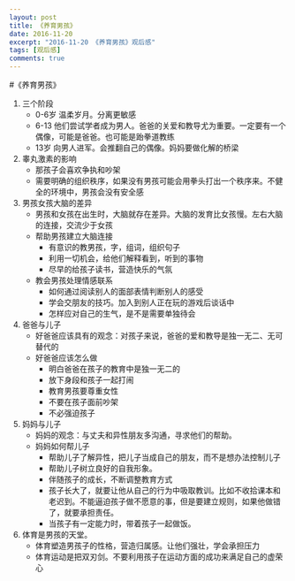```yaml
---
layout: post
title: 《养育男孩》 
date: 2016-11-20
excerpt: "2016-11-20 《养育男孩》观后感"
tags: [观后感]
comments: true
---
```


#《养育男孩》

1. 三个阶段
    - 0-6岁 温柔岁月。分离更敏感
    - 6-13  他们尝试学者成为男人。爸爸的关爱和教导尤为重要。一定要有一个偶像，可能是爸爸。也可能是跆拳道教练
    - 13岁  向男人进军。会推翻自己的偶像。妈妈要做化解的桥梁
2. 睾丸激素的影响
    - 那孩子会喜欢争执和吵架
    - 需要明确的组织秩序，如果没有男孩可能会用拳头打出一个秩序来。不健全的环境中，男孩会没有安全感
3. 男孩女孩大脑的差异
    - 男孩和女孩在出生时，大脑就存在差异。大脑的发育比女孩慢。左右大脑的连接，交流少于女孩
    - 帮助男孩建立大脑连接
        - 有意识的教男孩，字，组词，组织句子
        - 利用一切机会，给他们解释看到，听到的事物
        - 尽早的给孩子读书，营造快乐的气氛
    - 教会男孩处理情感联系
        - 如何通过阅读别人的面部表情判断别人的感受
        - 学会交朋友的技巧。加入到别人正在玩的游戏后谈话中
        - 怎样应对自己的生气，是不是需要单独待会
4. 爸爸与儿子
    - 好爸爸应该具有的观念：对孩子来说，爸爸的爱和教导是独一无二、无可替代的
    - 好爸爸应该怎么做
        - 明白爸爸在孩子的教育中是独一无二的
        - 放下身段和孩子一起打闹
        - 教育男孩要尊重女性
        - 不要在孩子面前吵架
        - 不必强迫孩子
5. 妈妈与儿子
    - 妈妈的观念：与丈夫和异性朋友多沟通，寻求他们的帮助。
    - 妈妈如何帮儿子
        - 帮助儿子了解异性，把儿子当成自己的朋友，而不是想办法控制儿子
        - 帮助儿子树立良好的自我形象。
        - 伴随孩子的成长，不断调整教育方式
        - 孩子长大了，就要让他从自己的行为中吸取教训。比如不收拾课本和老迟到。不能逼迫孩子做不愿意的事，但是要建立规则，如果他做错了，就要承担责任。
        - 当孩子有一定能力时，带着孩子一起做饭。
6. 体育是男孩的天堂。
    - 体育塑造男孩子的性格，营造归属感。让他们强壮，学会承担压力
    - 体育运动是把双刃剑。不要利用孩子在运动方面的成功来满足自己的虚荣心
